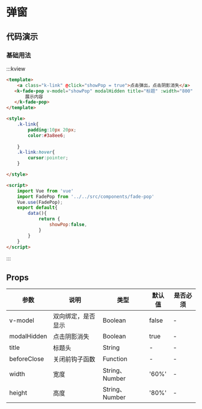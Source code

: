 # 弹窗

## 代码演示

### 基础用法
:::kview
```html
<template>
    <a class="k-link" @click="showPop = true">点击弹出，点击阴影消失</a>
   <k-fade-pop v-model="showPop" modalHidden title="标题" :width="800" :height="200">
       展示内容
   </k-fade-pop>
</template>

<style>
    .k-link{
        padding:10px 20px;
        color:#3a8ee6;
      
    }
    .k-link:hover{
        cursor:pointer;
    }

</style>

<script>
    import Vue from 'vue'
    import FadePop from '../../src/components/fade-pop'
    Vue.use(FadePop);
    export default{
        data(){
            return {
                showPop:false,
            }
        }
    }
</script>

```
:::

##  Props

<div class="markdown-table">

|  参数  |  说明   | 类型  | 默认值|  是否必须|
|-------|---------|------|--------|----------|
|v-model|双向绑定，是否显示|Boolean|false|-
|modalHidden|点击阴影消失|Boolean|true|-
|title|标题头|String|-|-
|beforeClose|关闭前钩子函数|Function|-|-
|width|宽度|String、Number|'60%'|-
|height|高度|String、Number|'80%'|-

</div>